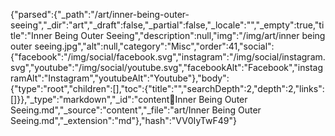 {"parsed":{"_path":"/art/inner-being-outer-seeing","_dir":"art","_draft":false,"_partial":false,"_locale":"","_empty":true,"title":"Inner Being Outer Seeing","description":null,"img":"/img/art/inner being outer seeing.jpg","alt":null,"category":"Misc","order":41,"social":{"facebook":"/img/social/facebook.svg","instagram":"/img/social/instagram.svg","youtube":"/img/social/youtube.svg","facebookAlt":"Facebook","instagramAlt":"Instagram","youtubeAlt":"Youtube"},"body":{"type":"root","children":[],"toc":{"title":"","searchDepth":2,"depth":2,"links":[]}},"_type":"markdown","_id":"content:art:Inner Being Outer Seeing.md","_source":"content","_file":"art/Inner Being Outer Seeing.md","_extension":"md"},"hash":"VV0IyTwF49"}